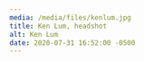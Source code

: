 ```yaml
---
media: /media/files/kenlum.jpg
title: Ken Lum, headshot
alt: Ken Lum
date: 2020-07-31 16:52:00 -0500
---
```

